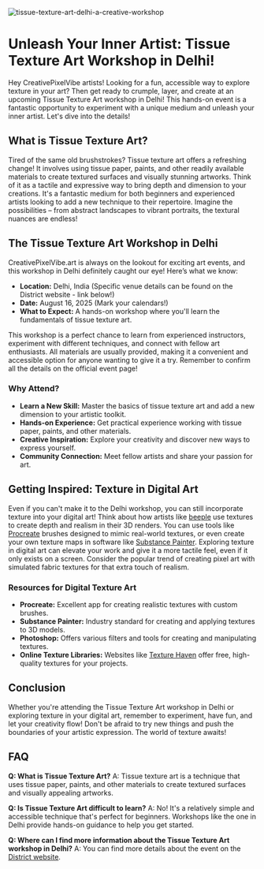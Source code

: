 ![tissue-texture-art-delhi-a-creative-workshop](https://images.pexels.com/photos/8014340/pexels-photo-8014340.jpeg?auto=compress&cs=tinysrgb&fit=crop&h=627&w=1200)

# Unleash Your Inner Artist: Tissue Texture Art Workshop in Delhi!

Hey CreativePixelVibe artists! Looking for a fun, accessible way to explore texture in your art? Then get ready to crumple, layer, and create at an upcoming Tissue Texture Art workshop in Delhi! This hands-on event is a fantastic opportunity to experiment with a unique medium and unleash your inner artist. Let's dive into the details!

## What is Tissue Texture Art?

Tired of the same old brushstrokes? Tissue texture art offers a refreshing change! It involves using tissue paper, paints, and other readily available materials to create textured surfaces and visually stunning artworks. Think of it as a tactile and expressive way to bring depth and dimension to your creations. It's a fantastic medium for both beginners and experienced artists looking to add a new technique to their repertoire. Imagine the possibilities – from abstract landscapes to vibrant portraits, the textural nuances are endless!

## The Tissue Texture Art Workshop in Delhi

CreativePixelVibe.art is always on the lookout for exciting art events, and this workshop in Delhi definitely caught our eye! Here’s what we know:

*   **Location:** Delhi, India (Specific venue details can be found on the District website - link below!)
*   **Date:** August 16, 2025 (Mark your calendars!)
*   **What to Expect:** A hands-on workshop where you'll learn the fundamentals of tissue texture art.

This workshop is a perfect chance to learn from experienced instructors, experiment with different techniques, and connect with fellow art enthusiasts. All materials are usually provided, making it a convenient and accessible option for anyone wanting to give it a try. Remember to confirm all the details on the official event page!

### Why Attend?

*   **Learn a New Skill:** Master the basics of tissue texture art and add a new dimension to your artistic toolkit.
*   **Hands-on Experience:** Get practical experience working with tissue paper, paints, and other materials.
*   **Creative Inspiration:** Explore your creativity and discover new ways to express yourself.
*   **Community Connection:** Meet fellow artists and share your passion for art.

## Getting Inspired: Texture in Digital Art

Even if you can't make it to the Delhi workshop, you can still incorporate texture into your digital art! Think about how artists like [beeple](https://www.beeple-collect.com/) use textures to create depth and realism in their 3D renders. You can use tools like [Procreate](https://procreate.com/) brushes designed to mimic real-world textures, or even create your own texture maps in software like [Substance Painter](https://www.adobe.com/products/substance3d-painter.html). Exploring texture in digital art can elevate your work and give it a more tactile feel, even if it only exists on a screen. Consider the popular trend of creating pixel art with simulated fabric textures for that extra touch of realism.

### Resources for Digital Texture Art

*   **Procreate:** Excellent app for creating realistic textures with custom brushes.
*   **Substance Painter:** Industry standard for creating and applying textures to 3D models.
*   **Photoshop:** Offers various filters and tools for creating and manipulating textures.
*   **Online Texture Libraries:** Websites like [Texture Haven](https://texturehaven.com/) offer free, high-quality textures for your projects.

## Conclusion

Whether you're attending the Tissue Texture Art workshop in Delhi or exploring texture in your digital art, remember to experiment, have fun, and let your creativity flow! Don't be afraid to try new things and push the boundaries of your artistic expression. The world of texture awaits!

## FAQ

**Q: What is Tissue Texture Art?**
A: Tissue texture art is a technique that uses tissue paper, paints, and other materials to create textured surfaces and visually appealing artworks.

**Q: Is Tissue Texture Art difficult to learn?**
A: No! It's a relatively simple and accessible technique that's perfect for beginners. Workshops like the one in Delhi provide hands-on guidance to help you get started.

**Q: Where can I find more information about the Tissue Texture Art workshop in Delhi?**
A: You can find more details about the event on the [District website](https://www.district.in/tissue-texture-art-date-ddelhi-aug16-2025/event).